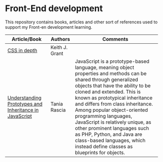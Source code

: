 # Front-End development

This repository contains books, articles and other sort of references used to support my Front-en development learning.

|Article/Book| Authors |  Comments 
|--|--|--|
[CSS in depth](https://github.com/evowilliamson/front-end-development/blob/master/css/css%20in%20depth.pdf) | Keith J. Grant | 
[Understanding Prototypes and Inheritance in JavaScript](https://www.digitalocean.com/community/tutorials/understanding-prototypes-and-inheritance-in-javascript) | Tania Rascia | JavaScript is a prototype-based language, meaning object properties and methods can be shared through generalized objects that have the ability to be cloned and extended. This is known as prototypical inheritance and differs from class inheritance. Among popular object-oriented programming languages, JavaScript is relatively unique, as other prominent languages such as PHP, Python, and Java are class-based languages, which instead define classes as blueprints for objects.


